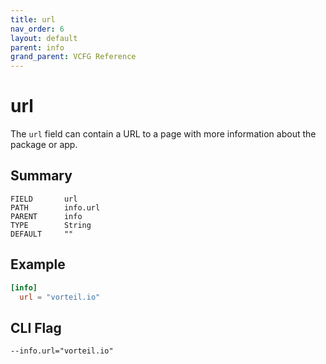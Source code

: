 ```yaml
---
title: url
nav_order: 6
layout: default
parent: info
grand_parent: VCFG Reference
---
```


# url

The `url` field can contain a URL to a page with more information about the package or app.

## Summary

```
FIELD       url
PATH        info.url
PARENT      info
TYPE        String
DEFAULT     ""
```

## Example

```toml
[info]
  url = "vorteil.io"
```

## CLI Flag

```
--info.url="vorteil.io"
```